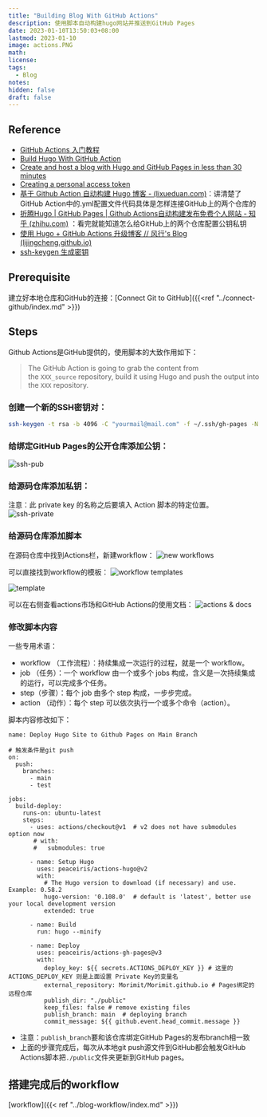 ```yaml
---
title: "Building Blog With GitHub Actions"
description: 使用脚本自动构建hugo网站并推送到GitHub Pages
date: 2023-01-10T13:50:03+08:00
lastmod: 2023-01-10
image: actions.PNG
math: 
license: 
tags: 
  - Blog
notes: 
hidden: false
draft: false
---
```


## Reference
- [GitHub Actions 入门教程](https://www.ruanyifeng.com/blog/2019/09/getting-started-with-github-actions.html)
- [Build Hugo With GitHub Action](https://gohugo.io/hosting-and-deployment/hosting-on-github/)
- [Create and host a blog with Hugo and GitHub Pages in less than 30 minutes](https://www.mytechramblings.com/posts/create-a-website-with-hugo-and-gh/)
- [Creating a personal access token](https://docs.github.com/en/authentication/keeping-your-account-and-data-secure/creating-a-personal-access-token#creating-a-token)
- [基于 Github Action 自动构建 Hugo 博客 - (lixueduan.com)](https://www.lixueduan.com/posts/blog/01-github-action-deploy-hugo/)：讲清楚了GitHub Action中的.yml配置文件代码具体是怎样连接GitHub上的两个仓库的
- [折腾Hugo | GitHub Pages | Github Actions自动构建发布免费个人网站 - 知乎 (zhihu.com)](https://zhuanlan.zhihu.com/p/109057290) ：看完就能知道怎么给GitHub上的两个仓库配置公钥私钥
- [使用 Hugo + GitHub Actions 升级博客 // 风行's Blog (lijingcheng.github.io)](https://lijingcheng.github.io/posts/hugo/)
- [ssh-keygen 生成密钥](https://gnu-linux.readthedocs.io/zh/latest/Chapter01/00_ssh-keygen.html)

## Prerequisite

建立好本地仓库和GitHub的连接：[Connect Git to GitHub]({{<ref "../connect-github/index.md" >}})


## Steps
Github Actions是GitHub提供的，使用脚本的大致作用如下：
>The GitHub Action is going to grab the content from the `XXX_source` repository, build it using Hugo and push the output into the `XXX` repository.

### 创建一个新的SSH密钥对：
```bash
ssh-keygen -t rsa -b 4096 -C "yourmail@mail.com" -f ~/.ssh/gh-pages -N ""
```
### 给绑定GitHub Pages的公开仓库添加公钥：
![ssh-pub](ssh-pub.png)
### 给源码仓库添加私钥：
注意：此 private key 的名称之后要填入 Action 脚本的特定位置。
![ssh-private](ssh-private.PNG)
### 给源码仓库添加脚本
在源码仓库中找到Actions栏，新建workflow：
![new workflows](deploy1.png)

可以直接找到workflow的模板：
![workflow templates](deploy2.png)

![template](deploy3.png)

可以在右侧查看actions市场和GitHub Actions的使用文档：
![actions & docs](deploy4.png)

### 修改脚本内容
一些专用术语：

- workflow （工作流程）：持续集成一次运行的过程，就是一个 workflow。
- job （任务）：一个 workflow 由一个或多个 jobs 构成，含义是一次持续集成的运行，可以完成多个任务。
- step（步骤）：每个 job 由多个 step 构成，一步步完成。
- action （动作）：每个 step 可以依次执行一个或多个命令（action）。

脚本内容修改如下：
```shell {lineNos=true, tabWidth=2}
name: Deploy Hugo Site to Github Pages on Main Branch

# 触发条件是git push
on:
  push:
    branches:
      - main
      - test

jobs:
  build-deploy:
    runs-on: ubuntu-latest
    steps:
      - uses: actions/checkout@v1  # v2 does not have submodules option now
       # with:
       #   submodules: true

      - name: Setup Hugo
        uses: peaceiris/actions-hugo@v2
        with:
          # The Hugo version to download (if necessary) and use. Example: 0.58.2
          hugo-version: '0.108.0'  # default is 'latest', better use your local development version
          extended: true

      - name: Build
        run: hugo --minify

      - name: Deploy
        uses: peaceiris/actions-gh-pages@v3
        with:
          deploy_key: ${{ secrets.ACTIONS_DEPLOY_KEY }} # 这里的 ACTIONS_DEPLOY_KEY 则是上面设置 Private Key的变量名
          external_repository: Morimit/Morimit.github.io # Pages绑定的远程仓库 
          publish_dir: "./public" 
          keep_files: false # remove existing files
          publish_branch: main  # deploying branch
          commit_message: ${{ github.event.head_commit.message }}

```
- 注意：`publish_branch`要和该仓库绑定GitHub Pages的发布branch相一致
- 上面的步骤完成后，每次从本地git push源文件到GitHub都会触发GitHub Actions脚本把`./public`文件夹更新到GitHub pages。


## 搭建完成后的workflow

[workflow]({{< ref "../blog-workflow/index.md" >}})


